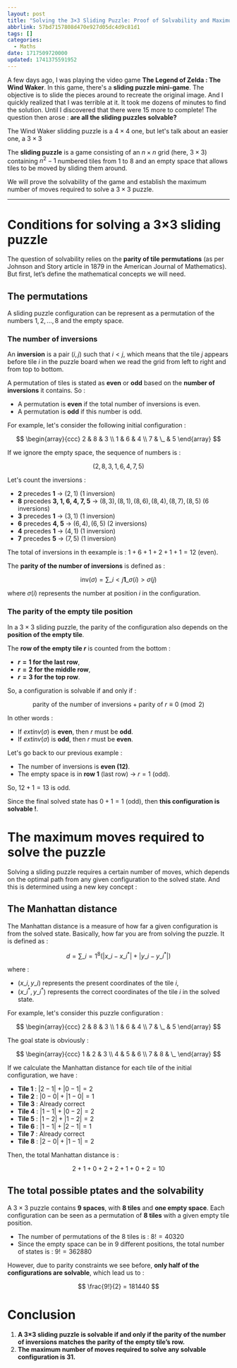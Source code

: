 ```yaml
---
layout: post
title: "Solving the 3×3 Sliding Puzzle: Proof of Solvability and Maximum Moves"
abbrlink: 57bd7157808d470e927d05dc4d9c81d1
tags: []
categories:
  - Maths
date: 1717509720000
updated: 1741375591952
---
```


A few days ago, I was playing the video game **The Legend of Zelda : The Wind Waker**. In this game, there's a **sliding puzzle mini-game**. The objective is to slide the pieces around to recreate the original image. And I quickly realized that I was terrible at it. It took me dozens of minutes to find the solution. Until I discovered that there were 15 more to complete! The question then arose : **are all the sliding puzzles solvable?**

The Wind Waker slidding puzzle is a $4 \times 4$ one, but let's talk about an easier one, a $3 \times 3$

The **sliding puzzle** is a game consisting of an $n \times n$ grid (here, $3 \times 3$) containing $n^2 - 1$ numbered tiles from $1$ to $8$ and an empty space that allows tiles to be moved by sliding them around.

We will prove the solvability of the game and establish the maximum number of moves required to solve a $3 \times 3$ puzzle.

***

# **Conditions for solving a 3×3 sliding puzzle**

The question of solvability relies on the **parity of tile permutations** (as per Johnson and Story article in 1879 in the American Journal of Mathematics). But first, let’s define the mathematical concepts we will need.

## **The permutations**

A sliding puzzle configuration can be represent as a permutation of the numbers ${1, 2, ..., 8}$ and the empty space.

### **The number of inversions**

An **inversion** is a pair $(i, j)$ such that $i < j$, which means that the tile $j$ appears before tile $i$ in the puzzle board when we read the grid from left to right and from top to bottom.

A permutation of tiles is stated as **even** or **odd** based on the **number of inversions** it contains. So :

- A permutation is **even** if the total number of inversions is even.
- A permutation is **odd** if this number is odd.

For example, let's consider the following initial configuration :

$$
\begin{array}{ccc}
2 & 8 & 3 \\
1 & 6 & 4 \\
7 & \_ & 5
\end{array}
$$

If we ignore the empty space, the sequence of numbers is :

$$
(2, 8, 3, 1, 6, 4, 7, 5)
$$

Let's count the inversions :

- **2** precedes **1** → $(2,1)$ (1 inversion)
- **8** precedes **3, 1, 6, 4, 7, 5** → $(8,3), (8,1), (8,6), (8,4), (8,7), (8,5)$ (6 inversions)
- **3** precedes **1** → $(3,1)$ (1 inversion)
- **6** precedes **4, 5** → $(6,4), (6,5)$ (2 inversions)
- **4** precedes **1** → $(4,1)$ (1 inversion)
- **7** precedes **5** → $(7,5)$ (1 inversion)

The total of inversions in th eexample is : $1 + 6 + 1 + 2 + 1 + 1 = 12$ (even).

The **parity of the number of inversions** is defined as :

$$
\text{inv}(\sigma) = \sum\_{i < j} \mathbf{1}\_{\sigma(i) > \sigma(j)}
$$

where $\sigma(i)$ represents the number at position $i$ in the configuration.

### **The parity of the empty tile position**

In a $3 \times 3$ sliding puzzle, the parity of the configuration also depends on the **position of the empty tile**.

The **row of the empty tile $r$** is counted from the bottom :

- **$r = 1$ for the last row**,
- **$r = 2$ for the middle row**,
- **$r = 3$ for the top row**.

So, a configuration is solvable if and only if :

$$
\text{parity of the number of inversions} + \text{parity of } r \equiv 0 \pmod{2}
$$

In other words :

- If $ext{inv}(\sigma)$ is **even**, then $r$ must be **odd**.
- If $ext{inv}(\sigma)$ is **odd**, then $r$ must be **even**.

Let's go back to our previous example :

- The number of inversions is **even (12)**.
- The empty space is in **row 1** (last row) → $r = 1$ (odd).

So, $12 + 1 = 13$ is odd.

Since the final solved state has $0 + 1 = 1$ (odd), then **this configuration is solvable !**.

# **The maximum moves required to solve the puzzle**

Solving a sliding puzzle requires a certain number of moves, which depends on the optimal path from any given configuration to the solved state. And this is determined using a new key concept :

## **The Manhattan distance**

The Manhattan distance is a measure of how far a given configuration is from the solved state. Basically, how far you are from solving the puzzle. It is defined as :

$$
d = \sum\_{i=1}^{8} \left( |x\_i - x\_i^*| + |y\_i - y\_i^*| \right)
$$

where :

- $(x\_i, y\_i)$ represents the present coordinates of the tile $i$,
- $(x\_i^*, y\_i^*)$ represents the correct coordinates of the tile $i$ in the solved state.

For example, let's consider this puzzle configuration :

$$
\begin{array}{ccc}
2 & 8 & 3 \\
1 & 6 & 4 \\
7 & \_ & 5
\end{array}
$$

The goal state is obviously :

$$
\begin{array}{ccc}
1 & 2 & 3 \\
4 & 5 & 6 \\
7 & 8 & \_
\end{array}
$$

If we calculate the Manhattan distance for each tile of the initial configuration, we have :

- **Tile 1** : $|2-1| + |0-1| = 2$
- **Tile 2** : $|0-0| + |1-0| = 1$
- **Tile 3** : Already correct
- **Tile 4** : $|1-1| + |0-2| = 2$
- **Tile 5** : $|1-2| + |1-2| = 2$
- **Tile 6** : $|1-1| + |2-1| = 1$
- **Tile 7** : Already correct
- **Tile 8** : $|2-0| + |1-1| = 2$

Then, the total Manhattan distance is :

$$
2 + 1 + 0 + 2 + 2 + 1 + 0 + 2 = 10
$$

## **The total possible ptates and the solvability**

A $3 \times 3$ puzzle contains **9 spaces**, with **8 tiles** and **one empty space**. Each configuration can be seen as a permutation of **8 tiles** with a given empty tile position.

- The number of permutations of the 8 tiles is : $8! = 40320$
- Since the empty space can be in 9 different positions, the total number of states is : $9! = 362880$

However, due to parity constraints we see before, **only half of the configurations are solvable**, which lead us to :

$$
\frac{9!}{2} = 181440
$$

# **Conclusion**

1. **A 3×3 sliding puzzle is solvable if and only if the parity of the number of inversions matches the parity of the empty tile’s row.**
2. **The maximum number of moves required to solve any solvable configuration is 31.**
